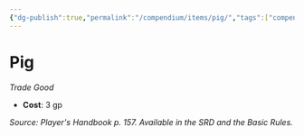 ```yaml
---
{"dg-publish":true,"permalink":"/compendium/items/pig/","tags":["compendium/src/5e/phb","item/gear/trade-good"]}
---
```


# Pig
*Trade Good*  

- **Cost**: 3 gp

*Source: Player's Handbook p. 157. Available in the SRD and the Basic Rules.*